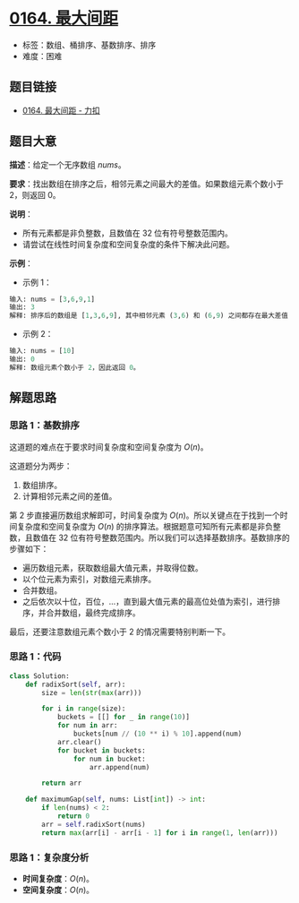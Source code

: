 # [0164. 最大间距](https://leetcode.cn/problems/maximum-gap/)

- 标签：数组、桶排序、基数排序、排序
- 难度：困难

## 题目链接

- [0164. 最大间距 - 力扣](https://leetcode.cn/problems/maximum-gap/)

## 题目大意

**描述**：给定一个无序数组 $nums$。

**要求**：找出数组在排序之后，相邻元素之间最大的差值。如果数组元素个数小于 $2$，则返回 $0$。

**说明**：

- 所有元素都是非负整数，且数值在 $32$ 位有符号整数范围内。
- 请尝试在线性时间复杂度和空间复杂度的条件下解决此问题。

**示例**：

- 示例 1：

```python
输入: nums = [3,6,9,1]
输出: 3
解释: 排序后的数组是 [1,3,6,9], 其中相邻元素 (3,6) 和 (6,9) 之间都存在最大差值 3。
```

- 示例 2：

```python
输入: nums = [10]
输出: 0
解释: 数组元素个数小于 2，因此返回 0。
```

## 解题思路

### 思路 1：基数排序

这道题的难点在于要求时间复杂度和空间复杂度为 $O(n)$。

这道题分为两步：

1. 数组排序。
2. 计算相邻元素之间的差值。

第 2 步直接遍历数组求解即可，时间复杂度为 $O(n)$。所以关键点在于找到一个时间复杂度和空间复杂度为 $O(n)$ 的排序算法。根据题意可知所有元素都是非负整数，且数值在 32 位有符号整数范围内。所以我们可以选择基数排序。基数排序的步骤如下：

- 遍历数组元素，获取数组最大值元素，并取得位数。
- 以个位元素为索引，对数组元素排序。
- 合并数组。
- 之后依次以十位，百位，…，直到最大值元素的最高位处值为索引，进行排序，并合并数组，最终完成排序。

最后，还要注意数组元素个数小于 $2$ 的情况需要特别判断一下。

### 思路 1：代码

```python
class Solution:
    def radixSort(self, arr):
        size = len(str(max(arr)))

        for i in range(size):
            buckets = [[] for _ in range(10)]
            for num in arr:
                buckets[num // (10 ** i) % 10].append(num)
            arr.clear()
            for bucket in buckets:
                for num in bucket:
                    arr.append(num)

        return arr

    def maximumGap(self, nums: List[int]) -> int:
        if len(nums) < 2:
            return 0
        arr = self.radixSort(nums)
        return max(arr[i] - arr[i - 1] for i in range(1, len(arr)))
```

### 思路 1：复杂度分析

- **时间复杂度**：$O(n)$。
- **空间复杂度**：$O(n)$。